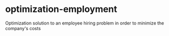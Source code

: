 # optimization-employment
Optimization solution to an employee hiring problem in order to minimize the company's costs
